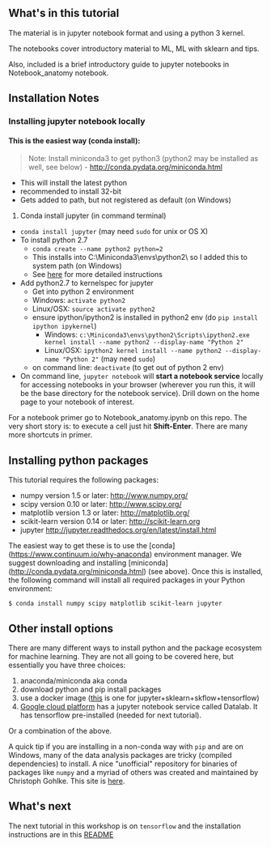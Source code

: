 ## What's in this tutorial

The material is in jupyter notebook format and using a python 3 kernel.  

The notebooks cover introductory material to ML, ML with sklearn and tips.

Also, included is a brief introductory guide to jupyter notebooks in Notebook_anatomy notebook.

## Installation Notes

###  Installing jupyter notebook locally

#### This is the easiest way (conda install):

> Note:  Install miniconda3 to get python3 (python2 may be installed as well, see below) - http://conda.pydata.org/miniconda.html
  * This will install the latest python
  * recommended to install 32-bit
  * Gets added to path, but not registered as default (on Windows)

1. Conda install jupyter (in command terminal)
  * `conda install jupyter` (may need `sudo` for unix or OS X)
* To install python 2.7
  * `conda create --name python2 python=2`
  * This installs into C:\Miniconda3\envs\python2\ so I added this to system path (on Windows)
  * See [here](http://conda.pydata.org/docs/py2or3.html) for more detailed instructions
* Add python2.7 to kernelspec for jupyter
  *  Get into python 2 environment
    * Windows: `activate python2`
    * Linux/OSX: `source activate python2`
  * ensure ipython/ipython2 is installed in python2 env (do `pip install ipython ipykernel`)
	  * Windows: `c:\Miniconda3\envs\python2\Scripts\ipython2.exe kernel install --name python2 --display-name "Python 2"`
	  * Linux/OSX: `ipython2 kernel install --name python2 --display-name "Python 2"` (may need `sudo`)
  * on command line: `deactivate` (to get out of python 2 env)
* On command line, `jupyter notebook` will <b>start a notebook service</b> locally for accessing notebooks in your browser (wherever you run this, it will be the base directory for the notebook service).  Drill down on the home page to your notebook of interest.

For a notebook primer go to Notebook_anatomy.ipynb on this repo.  The very short story is: to execute a cell just hit <b>Shift-Enter</b>.  There are many more shortcuts in primer.

## Installing python packages

This tutorial requires the following packages:

 * numpy version 1.5 or later: http://www.numpy.org/
 * scipy version 0.10 or later: http://www.scipy.org/
 * matplotlib version 1.3 or later: http://matplotlib.org/
 * scikit-learn version 0.14 or later: http://scikit-learn.org
 * jupyter http://jupyter.readthedocs.org/en/latest/install.html

The easiest way to get these is to use the [conda] (https://www.continuum.io/why-anaconda) environment manager. We suggest downloading and installing [miniconda] (http://conda.pydata.org/miniconda.html) (see above). Once this is installed, the following command will install all required packages in your Python environment:
	
	$ conda install numpy scipy matplotlib scikit-learn jupyter

## Other install options

There are many different ways to install python and the package ecosystem for machine learning.  They are not all going to be covered here, but essentially you have three choices:

1. anaconda/miniconda aka conda
2. download python and pip install packages
3. use a docker image ([this](https://hub.docker.com/r/wi3o/skflow-jupyternb/) is one for jupyter+sklearn+skflow+tensorflow)
4. [Google cloud platform](https://cloud.google.com/) has a jupyter notebook service called Datalab.  It has tensorflow pre-installed (needed for next tutorial).

Or a combination of the above.

A quick tip if you are installing in a non-conda way with `pip` and are on Windows, many of the data analysis packages are tricky (compiled dependencies) to install.  A nice "unofficial" repository for binaries of packages like `numpy` and a myriad of others was created and maintained by Christoph Gohlke.  This site is [here](http://www.lfd.uci.edu/~gohlke/pythonlibs/).

## What's next

The next tutorial in this workshop is on `tensorflow` and the installation instructions are in this [README](https://github.com/PythonWorkshop/intro-to-tensorflow/blob/master/README.md)
